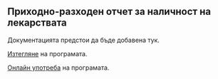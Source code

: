 ## Приходно-разходен отчет за наличност на лекарствата

Документацията предстои да бъде добавена тук.

[Изтегляне](https://external.ink?to=https://github.com/vidul-nikolaev-petrov/medical-supplies-report/archive/refs/heads/main.zip) на програмата.

[Онлайн употреба](https://vidul-nikolaev-petrov.github.io/medical-supplies-report/) на програмата.

